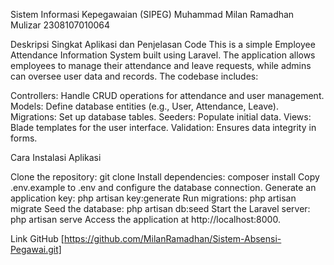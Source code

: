 Sistem Informasi Kepegawaian (SIPEG)
Muhammad Milan Ramadhan Mulizar
2308107010064

Deskripsi Singkat Aplikasi dan Penjelasan Code
This is a simple Employee Attendance Information System built using Laravel. The application allows employees to manage their attendance and leave requests, while admins can oversee user data and records. The codebase includes:

Controllers: Handle CRUD operations for attendance and user management.
Models: Define database entities (e.g., User, Attendance, Leave).
Migrations: Set up database tables.
Seeders: Populate initial data.
Views: Blade templates for the user interface.
Validation: Ensures data integrity in forms.

Cara Instalasi Aplikasi

Clone the repository: git clone <your-repo-link>
Install dependencies: composer install
Copy .env.example to .env and configure the database connection.
Generate an application key: php artisan key:generate
Run migrations: php artisan migrate
Seed the database: php artisan db:seed
Start the Laravel server: php artisan serve
Access the application at http://localhost:8000.

Link GitHub
[https://github.com/MilanRamadhan/Sistem-Absensi-Pegawai.git]
